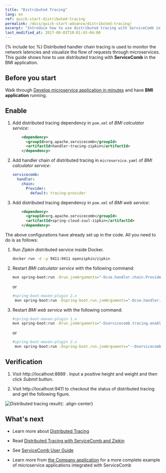 ```yaml
---
title: "Distributed Tracing"
lang: en
ref: quick-start-distributed-tracing
permalink: /docs/quick-start-advance/distributed-tracing/
excerpt: "Introduce how to use distributed tracing with ServiceComb in the BMI application"
last_modified_at: 2017-09-03T10:01:43-04:00
---
```


{% include toc %}
Distributed handler chain tracing is used to monitor the network latencies and visualize the flow of requests through microservices. This guide shows how to use distributed tracing with **ServiceComb** in the BMI application.

## Before you start

Walk through [Develop microservice application in minutes](/docs/quick-start-bmi/) and have **BMI application** running. 

## Enable

1. Add distributed tracing dependency in `pom.xml` of *BMI calculator service*:

   ```xml
       <dependency>
         <groupId>org.apache.servicecomb</groupId>
         <artifactId>handler-tracing-zipkin</artifactId>
       </dependency>
   ```

2. Add handler chain of distributed tracing in `microservice.yaml` of *BMI calculator service*:

   ```yaml
   servicecomb:
     handler:
       chain:
         Provider:
           default: tracing-provider
   ```

3. Add distributed tracing dependency in `pom.xml` of *BMI web service*:

   ```xml
       <dependency>
         <groupId>org.apache.servicecomb</groupId>
         <artifactId>spring-cloud-zuul-zipkin</artifactId>
       </dependency>
   ```

The above configurations have already set up in the code. All you need to do is as follows:

1. Run *Zipkin* distributed service inside Docker.

   ```bash
   docker run -d -p 9411:9411 openzipkin/zipkin
   ```

2. Restart *BMI calculator service* with the following command:

   ```bash
   mvn spring-boot:run -Drun.jvmArguments="-Dcse.handler.chain.Provider.default=tracing-provider"
   ```
   or 
   ```bash
   #spring-boot-maven-plugin 2.x
    mvn spring-boot:run -Dspring-boot.run.jvmArguments="-Dcse.handler.chain.Provider.default=tracing-provider"
   ```
   
3. Restart *BMI web service* with the following command:

   ```bash
   #spring-boot-maven-plugin 1.x
   mvn spring-boot:run -Drun.jvmArguments="-Dservicecomb.tracing.enabled=true"
   ```
   or
   ```bash
   #spring-boot-maven-plugin 2.x
    mvn spring-boot:run -Dspring-boot.run.jvmArguments="--Dservicecomb.tracing.enabled=true"
   ```

## Verification

1. Visit <a>http://localhost:8889</a> . Input a positive height and weight and then click *Submit* button.

2. Visit <a>http://localhost:9411</a> to checkout the status of distributed tracing and get the following figure.

![Distributed tracing result](/assets/images/distributed-tracing-result.png){: .align-center}

## What's next

* Learn more about [Distributed Tracing](/users/distributed-tracing/)

* Read [Distributed Tracing with ServiceComb and Zipkin](/docs/tracing-with-servicecomb/)

* See [ServiceComb User Guide](/users/)

* Learn more from [the Company application](/docs/linuxcon-workshop-demo/) for a more complete example of microservice applications integrated with ServiceComb

 ```

 ```